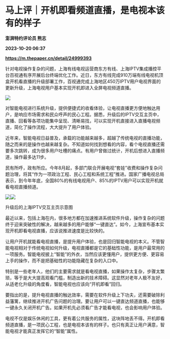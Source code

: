 # 马上评｜开机即看频道直播，是电视本该有的样子
**澎湃特约评论员 熊志**

**2023-10-20 06:37**

**https://m.thepaper.cn/detail/24999393**

针对电视操作复杂的问题，上海有线电视运营商东方有线、上海IPTV集成播控平台百视通有序开展后台终端优化工作。近日，东方有线完成910万端有线电视机顶盒开机看直播的升级部署工作，百视通完成上海地区450万IPTV用户电视界面的更新升级，上海电视用户基本实现开机即进入全屏电视频道直播。

![](https://imagecloud.thepaper.cn/thepaper/image/274/899/584.png)

对智能电视进行系统升级，提供便捷式的收看体验，让电视直播更方便地触达用户，是响应市场需求和民众呼声的民心工程。据悉，升级后的IPTV交互主页中，直播、回看等各项功能集中呈现、清晰易找，可以实现开机直接进入直播电视频道，简化了操作流程，大大提升了用户体验。

近年来，智能电视日益普及，承载的功能越来越多，超越了传统电视的直播功能，随之而来的是操作也越来越复杂。不知道如何找到想看的内容，看个电视直播还需要多次跳转，成为很多用户吐槽的痛点。有用户曾做过统计，开机后想进入直播频道，操作最多达11步。

民有所呼，政有所应。今年8月起，多部门联合开展电视“套娃”收费和操作复杂问题治理，将其“作为一项政治工程、民心工程和系统工程”推进。国家广播电视总局表示，到今年年底，全国80%的有线电视用户、85%的IPTV用户可以实现开机就看电视直播频道。

![](https://imagecloud.thepaper.cn/thepaper/image/274/899/603.jpg)![](https://imagecloud.thepaper.cn/thepaper/image/274/899/585.jpg)

升级后的上海IPTV交互主页示意图

最近以来，包括上海在内，很多地方都在加速推进系统软件升级，操作复杂的问题终于迎来突破性的解决，越来越多的用户能够“一键直达”。如今，上海宣布基本实现开机即看电视直播，应该说推进速度是比较快的。

让用户开机就能看电视直播，是提升用户体验，也是回归智能电视的本义。不管智能电视相对于传统电视如何升级，电视直播都是它的基础性功能，是用户最常用的一项服务。智能电视披上“智能”的外衣，当然应该更懂用户，提供更方便、更容易上手的操作，而不是把基础性的功能隐藏在复杂的入口中。

特别是一些老年人，他们的主要需求就是看电视直播，如果操作太复杂，步骤太繁琐，等于是大大提高观看门槛，制造出新的技术障碍。这显然对老年人极不友好，从适老化升级的角度看，智能电视也应该向“开机即看”回归。

要指出的是，提升电视直播的触达效率，需要在软件升级上下功夫，还需要破除利益藩篱，继续推进开机广告问题的治理。要让用户可以一键直达频道直播，也能够一键永久关闭开机广告。如果开机先必须看广告才能看电视，也会影响用户体验。

电视不仅是娱乐休闲的工具，更有着公共服务的属性，这块阵地丢不得。开机即看频道直播，是一项民心工程，也是电视本该有的样子。也只有真正让用户满意，智能电视才能真正发挥它的“智能”属性。